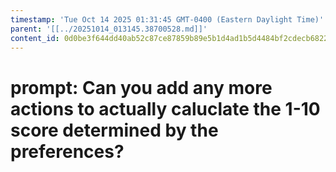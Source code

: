 ```yaml
---
timestamp: 'Tue Oct 14 2025 01:31:45 GMT-0400 (Eastern Daylight Time)'
parent: '[[../20251014_013145.38700528.md]]'
content_id: 0d0be3f644dd40ab52c87ce87859b89e5b1d4ad1b5d4484bf2cdecb6822d339b
---
```


# prompt: Can you add any more actions to actually caluclate the 1-10 score determined by the preferences?
